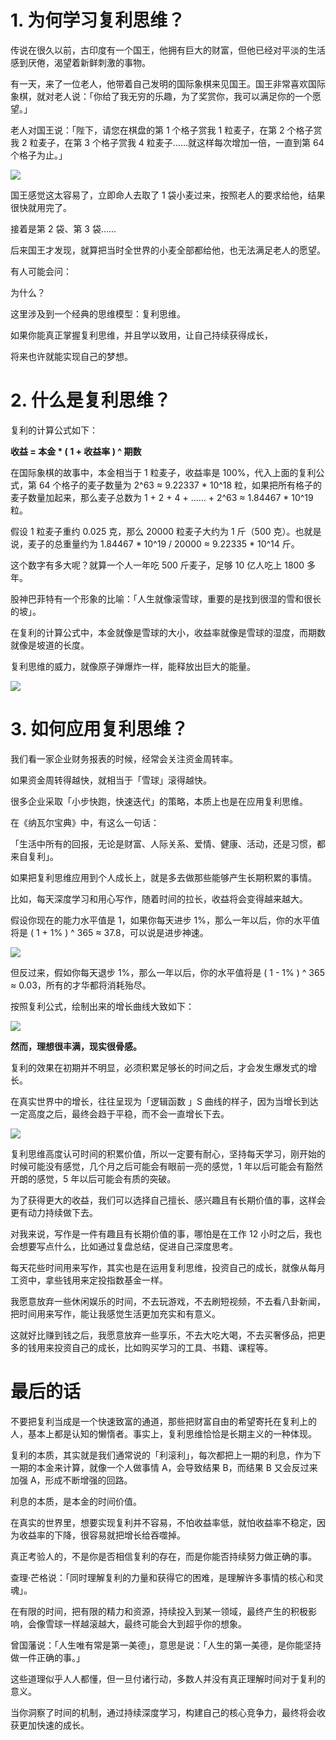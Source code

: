 # 1. 为何学习复利思维？

传说在很久以前，古印度有一个国王，他拥有巨大的财富，但他已经对平淡的生活感到厌倦，渴望着新鲜刺激的事物。

有一天，来了一位老人，他带着自己发明的国际象棋来见国王。国王非常喜欢国际象棋，就对老人说：「你给了我无穷的乐趣，为了奖赏你，我可以满足你的一个愿望。」

老人对国王说：「陛下，请您在棋盘的第 1 个格子赏我 1 粒麦子，在第 2 个格子赏我 2 粒麦子，在第 3 个格子赏我 4 粒麦子……就这样每次增加一倍，一直到第 64 个格子为止。」

![](https://mmbiz.qpic.cn/mmbiz_jpg/giaycic3UNwo2BqKNM7A4mcPOibM1IGmWic3Fic4pkiaWQZpcPHA6Jtw4WyWhjd9DmPfwHkg8tNLITH6G5d4I4SedMoQ/640?wx_fmt=jpeg) 

国王感觉这太容易了，立即命人去取了 1 袋小麦过来，按照老人的要求给他，结果很快就用完了。

接着是第 2 袋、第 3 袋……

后来国王才发现，就算把当时全世界的小麦全部都给他，也无法满足老人的愿望。

有人可能会问：

为什么？

这里涉及到一个经典的思维模型：复利思维。

如果你能真正掌握复利思维，并且学以致用，让自己持续获得成长，

将来也许就能实现自己的梦想。

# 2. 什么是复利思维？

复利的计算公式如下：

**收益 = 本金 * ( 1 + 收益率 ) ^ 期数**

在国际象棋的故事中，本金相当于 1 粒麦子，收益率是 100%，代入上面的复利公式，第 64 个格子的麦子数量为 2^63 ≈ 9.22337 * 10^18 粒，如果把所有格子的麦子数量加起来，那么麦子总数为 1 + 2 + 4 + …… + 2^63 ≈ 1.84467 * 10^19 粒。

假设 1 粒麦子重约 0.025 克，那么 20000 粒麦子大约为 1 斤（500 克）。也就是说，麦子的总重量约为 1.84467 * 10^19 / 20000 ≈ 9.22335 * 10^14 斤。

这个数字有多大呢？就算一个人一年吃 500 斤麦子，足够 10 亿人吃上 1800 多年。

股神巴菲特有一个形象的比喻：「人生就像滚雪球，重要的是找到很湿的雪和很长的坡」。

在复利的计算公式中，本金就像是雪球的大小，收益率就像是雪球的湿度，而期数就像是坡道的长度。

复利思维的威力，就像原子弹爆炸一样，能释放出巨大的能量。

![](https://mmbiz.qpic.cn/mmbiz_jpg/giaycic3UNwo2BqKNM7A4mcPOibM1IGmWic3Y95avKa4DnOc5QiaNicgPmxmo7uPHccKKVibsepZPPgc0ubibeFlNhhjOg/640?wx_fmt=jpeg) 

# 3. 如何应用复利思维？

我们看一家企业财务报表的时候，经常会关注资金周转率。

如果资金周转得越快，就相当于「雪球」滚得越快。

很多企业采取「小步快跑，快速迭代」的策略，本质上也是在应用复利思维。

在《纳瓦尔宝典》中，有这么一句话：

「生活中所有的回报，无论是财富、人际关系、爱情、健康、活动，还是习惯，都来自复利」。

如果把复利思维应用到个人成长上，就是多去做那些能够产生长期积累的事情。

比如，每天深度学习和用心写作，随着时间的拉长，收益将会变得越来越大。

假设你现在的能力水平值是 1，如果你每天进步 1%，那么一年以后，你的水平值将是 ( 1 + 1% ) ^ 365 ≈ 37.8，可以说是进步神速。

![](https://mmbiz.qpic.cn/mmbiz_png/giaycic3UNwo2LicZRsBo3bdFN1QRtewVibqwurHbgLgOQsltfESIWricunzIJxjpG1fHjQ8tHe3pqwHfc2RSbqJHHw/640?wx_fmt=png) 

但反过来，假如你每天退步 1%，那么一年以后，你的水平值将是 ( 1 - 1% ) ^ 365 ≈ 0.03，所有的才华都将消耗殆尽。

按照复利公式，绘制出来的增长曲线大致如下：

![](https://mmbiz.qpic.cn/mmbiz_png/giaycic3UNwo2LicZRsBo3bdFN1QRtewVibqCd3R4GzzImPL0u4dsjCDdJbg6J3icUCRUKJCia5V3dY3QDS2SUibdQibng/640?wx_fmt=png) 

**然而，理想很丰满，现实很骨感。**

复利的效果在初期并不明显，必须积累足够长的时间之后，才会发生爆发式的增长。

在真实世界中的增长，往往呈现为「逻辑函数 」S 曲线的样子，因为当增长到达一定高度之后，最终会趋于平稳，而不会一直增长下去。

![](https://mmbiz.qpic.cn/mmbiz_jpg/giaycic3UNwo2LicZRsBo3bdFN1QRtewVibqCd3R4GzzImPL0u4dsjCDdJbg6J3icUCRUKJCia5V3dY3QDS2SUibdQibng/640?wx_fmt=jpeg) 

复利思维高度认可时间的积累价值，所以一定要有耐心，坚持每天学习，刚开始的时候可能没有感觉，几个月之后可能会有眼前一亮的感觉，1 年以后可能会有豁然开朗的感觉，5 年以后可能会有质的突破。

为了获得更大的收益，我们可以选择自己擅长、感兴趣且有长期价值的事，这样会更有动力持续做下去。

对我来说，写作是一件有趣且有长期价值的事，哪怕是在工作 12 小时之后，我也会想要写点什么，比如通过复盘总结，促进自己深度思考。

每天花些时间用来写作，其实也是在运用复利思维，投资自己的成长，就像从每月工资中，拿些钱用来定投指数基金一样。

我愿意放弃一些休闲娱乐的时间，不去玩游戏，不去刷短视频，不去看八卦新闻，把时间用来写作，能让我感觉生活更加充实和有意义。

这就好比赚到钱之后，我愿意放弃一些享乐，不去大吃大喝，不去买奢侈品，把更多的钱用来投资自己的成长，比如购买学习的工具、书籍、课程等。

# 最后的话

不要把复利当成是一个快速致富的通道，那些把财富自由的希望寄托在复利上的人，基本上都是认知的懒惰者。事实上，复利思维恰恰是长期主义的一种体现。

复利的本质，其实就是我们通常说的「利滚利」，每次都把上一期的利息，作为下一期的本金来计算，就像一个人做事情 A，会导致结果 B，而结果 B 又会反过来加强 A，形成不断增强的回路。

利息的本质，是本金的时间价值。

在真实的世界里，想要实现复利并不容易，不怕收益率低，就怕收益率不稳定，因为收益率的下降，很容易就把增长给吞噬掉。

真正考验人的，不是你是否相信复利的存在，而是你能否持续努力做正确的事。

查理·芒格说：「同时理解复利的力量和获得它的困难，是理解许多事情的核心和灵魂」。

在有限的时间，把有限的精力和资源，持续投入到某一领域，最终产生的积极影响，会像雪球一样越滚越大，最终可能会大到超乎你的想象。

曾国藩说：「人生唯有常是第一美德」，意思是说：「人生的第一美德，是你能坚持做一件正确的事。」

这些道理似乎人人都懂，但一旦付诸行动，多数人并没有真正理解时间对于复利的意义。

当你洞察了时间的机制，通过持续深度学习，构建自己的核心竞争力，最终将会收获更加快速的成长。